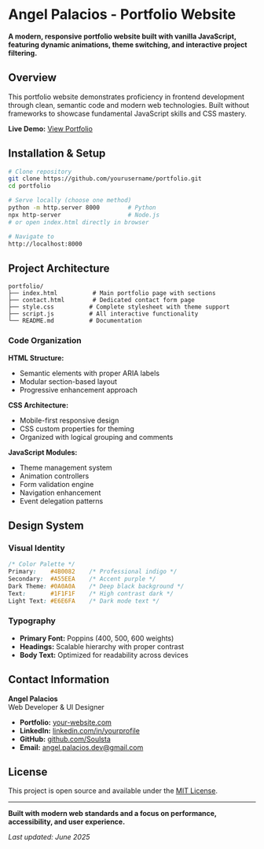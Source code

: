 # Angel Palacios - Portfolio Website

**A modern, responsive portfolio website built with vanilla JavaScript, featuring dynamic animations, theme switching, and interactive project filtering.**



## Overview

This portfolio website demonstrates proficiency in frontend development through clean, semantic code and modern web technologies. Built without frameworks to showcase fundamental JavaScript skills and CSS mastery.

**Live Demo:** [View Portfolio](https://github.com/Soulsta/Angels_Official_Porfolio)



## Installation & Setup

```bash
# Clone repository
git clone https://github.com/yourusername/portfolio.git
cd portfolio

# Serve locally (choose one method)
python -m http.server 8000        # Python
npx http-server                   # Node.js
# or open index.html directly in browser

# Navigate to
http://localhost:8000
```

## Project Architecture

```
portfolio/
├── index.html          # Main portfolio page with sections
├── contact.html        # Dedicated contact form page
├── style.css          # Complete stylesheet with theme support
├── script.js          # All interactive functionality
└── README.md          # Documentation
```

### Code Organization

**HTML Structure:**
- Semantic elements with proper ARIA labels
- Modular section-based layout
- Progressive enhancement approach

**CSS Architecture:**
- Mobile-first responsive design
- CSS custom properties for theming
- Organized with logical grouping and comments

**JavaScript Modules:**
- Theme management system
- Animation controllers
- Form validation engine
- Navigation enhancement
- Event delegation patterns

## Design System

### Visual Identity
```css
/* Color Palette */
Primary:    #4B0082    /* Professional indigo */
Secondary:  #A55EEA    /* Accent purple */
Dark Theme: #0A0A0A    /* Deep black background */
Text:       #1F1F1F    /* High contrast dark */
Light Text: #E6E6FA    /* Dark mode text */
```

### Typography
- **Primary Font:** Poppins (400, 500, 600 weights)
- **Headings:** Scalable hierarchy with proper contrast
- **Body Text:** Optimized for readability across devices

## Contact Information

**Angel Palacios**  
Web Developer & UI Designer

- **Portfolio:** [your-website.com](your-website-url)
- **LinkedIn:** [linkedin.com/in/yourprofile](your-linkedin-url)
- **GitHub:** [github.com/Soulsta]([your-github-url](https://github.com/Soulsta))
- **Email:** angel.palacios.dev@gmail.com

## License

This project is open source and available under the [MIT License](LICENSE).

---

**Built with modern web standards and a focus on performance, accessibility, and user experience.**

*Last updated: June 2025*
